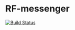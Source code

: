 # RF-messenger

[![Build Status](https://travis-ci.org/HackerSpacePecs/RF-messenger.svg?branch=master)](https://travis-ci.org/HackerSpacePecs/RF-messenger)
